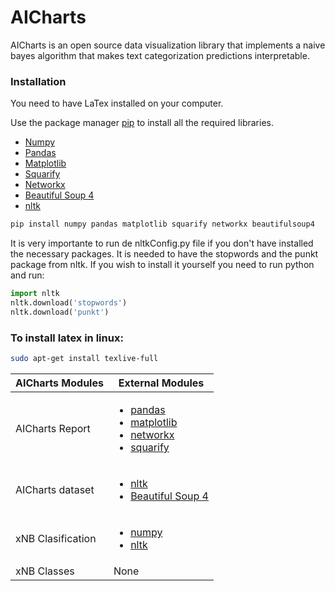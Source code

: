 # AICharts

AICharts is an open source data visualization library that implements a naive bayes algorithm that makes text categorization predictions interpretable.

### Installation

You need to have LaTex installed on your computer.

Use the package manager [pip](https://pip.pypa.io/en/stable/) to install all the required libraries.

<ul>
    <li><a href="https://numpy.org/">Numpy</a></li>
    <li><a href="https://pandas.pydata.org/">Pandas</a></li>
    <li><a href="https://matplotlib.org/">Matplotlib</a></li>
    <li><a href="https://github.com/laserson/squarify">Squarify</a></li>
    <li><a href="https://networkx.org/">Networkx</a></li>
    <li><a href="https://pypi.org/project/beautifulsoup4/">Beautiful Soup 4</a></li>
    <li><a href="https://www.nltk.org/">nltk</a></li>
</ul>

```bash
pip install numpy pandas matplotlib squarify networkx beautifulsoup4
```
It is very importante to run de nltkConfig.py file if you don't have installed the necessary packages. 
It is needed to have the stopwords and the punkt package from nltk. If you wish to install it yourself you need to run python and run:

```python
import nltk
nltk.download('stopwords')
nltk.download('punkt')
```
### To install latex in linux:
```bash
sudo apt-get install texlive-full
```


<table>
    <thead>
        <tr>
            <th>AICharts Modules</th>
            <th>External Modules</th>
        </tr>
    </thead>
    <tbody>
        <tr>
            <td>AICharts Report</td>
            <td>
                <ul>
                    <li><a href="https://pandas.pydata.org/">pandas</a></li>
                    <li><a href="https://matplotlib.org/">matplotlib</a></li>
                    <li><a href="https://networkx.org/">networkx</a></li>
                    <li><a href="https://github.com/laserson/squarify">squarify</a></li>
                </ul>
            </td>
        </tr>
        <tr>
            <td>
                AICharts dataset
            </td>
            <td>
                <ul>
                    <li><a href="https://www.nltk.org/">nltk</a></li>
                    <li><a href="https://pypi.org/project/beautifulsoup4/">Beautiful Soup 4</a></li>
                </ul>
            </td>
        </tr>
        <tr>
            <td>xNB Clasification</td>
            <td>
                <ul>
                    <li><a href="https://numpy.org/">numpy</a></li>
                    <li><a href="https://www.nltk.org/">nltk</a></li>
                </ul>
            </td>
        </tr>
        <tr>
            <td>xNB Classes</td>
            <td>None
            </td>
        </tr>
    </tbody>
</table>